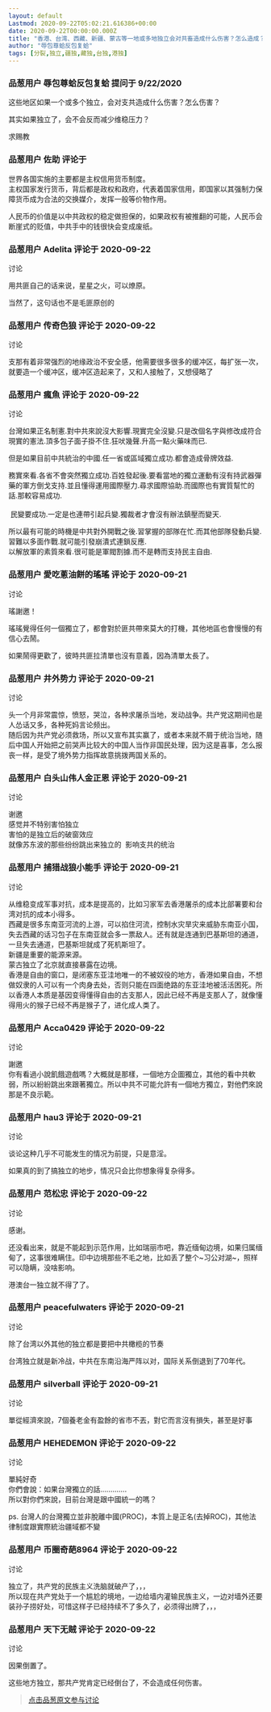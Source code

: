 ```yaml
---
layout: default
Lastmod: 2020-09-22T05:02:21.616386+00:00
date: 2020-09-22T00:00:00.000Z
title: "香港、台湾、西藏、新疆、蒙古等一地或多地独立会对共畜造成什么伤害？怎么造成？"
author: "辱包尊蛤反包复蛤"
tags: [分裂,独立,疆独,藏独,台独,港独]
---
```



### 品葱用户 **辱包尊蛤反包复蛤** 提问于 9/22/2020
    
这些地区如果一个或多个独立，会对支共造成什么伤害？怎么伤害？  
  
其实如果独立了，会不会反而减少维稳压力？  
  
求赐教
    
                

### 品葱用户 **佐助** 评论于 
        
世界各国实施的主要都是主权信用货币制度。  
主权国家发行货币，背后都是政权和政府，代表着国家信用，即国家以其强制力保障货币成为合法的交换媒介，发挥一般等价物作用。  
  
人民币的价值是以中共政权的稳定做担保的，如果政权有被推翻的可能，人民币会断崖式的贬值，中共手中的钱很快会变成废纸。
        
                

### 品葱用户 **Adelita** 评论于 2020-09-22
讨论

        
用共匪自己的话来说，星星之火，可以燎原。  
  
当然了，这句话也不是毛匪原创的
        
                

### 品葱用户 **传奇色狼** 评论于 2020-09-22
讨论

        
支那有着非常强烈的地缘政治不安全感，他需要很多很多的缓冲区，每扩张一次，就要造一个缓冲区，缓冲区造起来了，又和人接触了，又想侵略了
        
                

### 品葱用户 **瘋魚** 评论于 2020-09-22
讨论

        
台灣如果正名制憲.對中共來說沒大影響.現實完全沒變.只是改個名字與修改成符合現實的憲法.頂多包子面子掛不住.狂吠幾聲.升高一點火藥味而已.  
  
但是如果目前中共統治的中國.任一省或區域獨立成功.都會造成骨牌效益.  
  
務實來看.各省不會突然獨立成功.百姓發起後.要看當地的獨立運動有沒有持武器彈藥的軍方倒戈支持.並且懂得運用國際壓力.尋求國際協助.而國際也有實質幫忙的話.那較容易成功.  
    
 民變要成功.一定是也連帶引起兵變.獨裁者才會沒有辦法鎮壓而變天.   
  
所以最有可能的時機是中共對外開戰之後.習掌握的部隊在忙.而其他部隊發動兵變.習難以多面作戰.就可能引發崩潰式連鎖反應.  
以解放軍的素質來看.很可能是軍閥割據.而不是轉而支持民主自由.
        
                

### 品葱用户 **愛吃蔥油餅的瑤瑤** 评论于 2020-09-21
讨论

        
瑤謝邀！  
  
瑤瑤覺得任何一個獨立了，都會對於匪共帶來莫大的打機，其他地區也會慢慢的有信心去鬧。  
  
如果鬧得更歡了，彼時共匪拉清單也沒有意義，因為清單太長了。
        
                

### 品葱用户 **井外势力** 评论于 2020-09-21
讨论

        
头一个月非常震惊，愤怒，哭泣，各种求屠杀当地，发动战争。共产党这期间也是人怂话又多，各种死妈言论频出。  
随后因为共产党必须救场，所以又宣布其实赢了，或者本来就不屑于统治当地，随后中国人开始把之前哭声比较大的中国人当作非国民处理，因为这是喜事，怎么报丧一样，是受了境外势力指挥故意挑拨两国关系的。
        
                

### 品葱用户 **白头山伟人金正恩** 评论于 2020-09-21
讨论

        
谢邀  
感觉并不特别害怕独立  
害怕的是独立后的破窗效应  
就像苏东波的那些纷纷跳出来独立的  影响支共的统治
        
                

### 品葱用户 **捕猎战狼小能手** 评论于 2020-09-21
讨论

        
从维稳变成军事对抗，成本是提高的，比如习家军去香港屠杀的成本比部署要和台湾对抗的成本小得多。  
西藏是很多东南亚河流的上游，可以掐住河流，控制水灾旱灾来威胁东南亚小国，失去西藏的话习包子在东南亚就会多一票敌人。还有就是连通到巴基斯坦的通道，一旦失去通道，巴基斯坦就成了死机斯坦了。  
新疆是重要的能源来源。  
蒙古独立了北京就直接暴露在边境。  
香港是自由的窗口，是闭塞东亚洼地唯一的不被奴役的地方，香港如果自由，不想做奴隶的人可以有一个肉身去处，否则只能在四面绝路的东亚洼地被活活困死。所以香港人本质是基因变得懂得自由的古支那人，因此已经不再是支那人了，就像懂得用火的猴子已经不再是猴子了，进化成人类了。
        
                

### 品葱用户 **Acca0429** 评论于 2020-09-22
讨论

        
謝邀  
你有看過小說飢餓遊戲嗎？大概就是那樣，一個地方企圖獨立，其他的看中共軟弱，所以紛紛跳出來跟著獨立。所以中共不可能允許有一個地方獨立，對他們來說那是不良示範。
        
                

### 品葱用户 **hau3** 评论于 2020-09-21
讨论

        
谈论这种几乎不可能发生的情况为前提，只是意淫。  
  
如果真的到了搞独立的地步，情况只会比你想象得复杂得多。
        
                

### 品葱用户 **范松忠** 评论于 2020-09-22
讨论

        
感谢。  
  
还没看出来，就是不能起到示范作用，比如瑞丽市吧，靠近缅甸边境，如果归属缅甸了，这事很难瞒住。印中边境那些不毛之地，比如丢了整个~习公对湖~，照样可以隐瞒，没啥影响。  
  
港澳台一独立就不得了了。
        
                

### 品葱用户 **peacefulwaters** 评论于 2020-09-21
讨论

        
除了台湾以外其他的独立都是要把中共橄榄的节奏  
  
台湾独立就是新冷战，中共在东南沿海严阵以对，国际关系倒退到了70年代。
        
                

### 品葱用户 **silverball** 评论于 2020-09-21
讨论

        
單從經濟來說，7個養老金有盈餘的省市不丟，對它而言沒有損失，甚至是好事
        
                

### 品葱用户 **HEHEDEMON** 评论于 2020-09-22
讨论

        
單純好奇  
你們會說：如果台灣獨立的話.............  
所以對你們來說，目前台灣是跟中國統一的嗎？  
  
ps. 台灣人的台灣獨立並非脫離中國(PROC)，本質上是正名(去掉ROC)，其他法律制度跟實際統治疆域都不變
        
                

### 品葱用户 **币圈奇葩8964** 评论于 2020-09-22
讨论

        
独立了，共产党的民族主义洗脑就破产了，，，  
所以现在共产党处于一个尴尬的境地，一边给墙内灌输民族主义，一边对墙外还要装孙子捞好处，可惜这样子已经持续不了多久了，必须得出牌了，，，
        
                

### 品葱用户 **天下无贼** 评论于 2020-09-22
讨论

        
因果倒置了。  
  
这些地方独立，那共产党肯定已经倒台了，不会造成任何伤害。
        
                





> [点击品葱原文参与讨论](https://pincong.rocks/question/31290)

